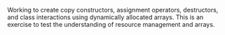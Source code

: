 Working to create copy constructors, assignment operators, destructors, and class interactions using dynamically allocated arrays. This is an exercise to test the understanding of resource management and arrays.
